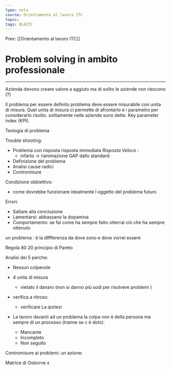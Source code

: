 ```yaml
---
type: nota
course: Orientamento al lavoro ITC
topic: 
tags: OLAITC
---
```


Prev: [[Orientamento al lavoro ITC]]

# Problem solving in ambito professionale
---
Azienda devono creare valore a aggiuto ma di solito le aziende non riescono (?) 


Il problema per essere definito problema deve essere misurabile con unita di misura. Quel unita di misura  ci permette di afrontarlo e i parametro per considerarlo risolto. solitamente nelle aziende sono dette. Key parameter index (KPI).

Teologia  di problema 

Trouble shooting:
- Problema con risposta risposta immediata _Risposta Veloce_ :
	- infarto -> rianimazione
GAP dallo standard: 
- Definizione del problema
- Analisi cause radici
- Contromisure 

Condizione obbiettivo:
- come dovrebbe funzionare idealmente l oggetto del problema futuro



Errori:
- Saltare alla conclusione 
- Lamentarsi:  abbassano la dopamina
- Comportamento: se fai come ha sempre fatto otterrai ciò che ha sempre ottenuto 



un problema : è la dIffferenza da dove sono e dove vorrei essere 




Regola 80 20 principio di Pareto 


Analisi dei 5 perche:
- Nessun colpevole 
- 4 unita di misura 
	- vietato il danaro (non si danno più sodi per risolvere problemi )
- verifica a ritroso:
	- verificare La ipotesi 

- La lavoro davanti ad un problema la colpa non è della persona ma sempre di un processo (tranne se c è dolo):
	- Mancante
	- Incompleto 
	- Non seguito



Contromisure ai problemi: un azione:

Matrice di Osborne x